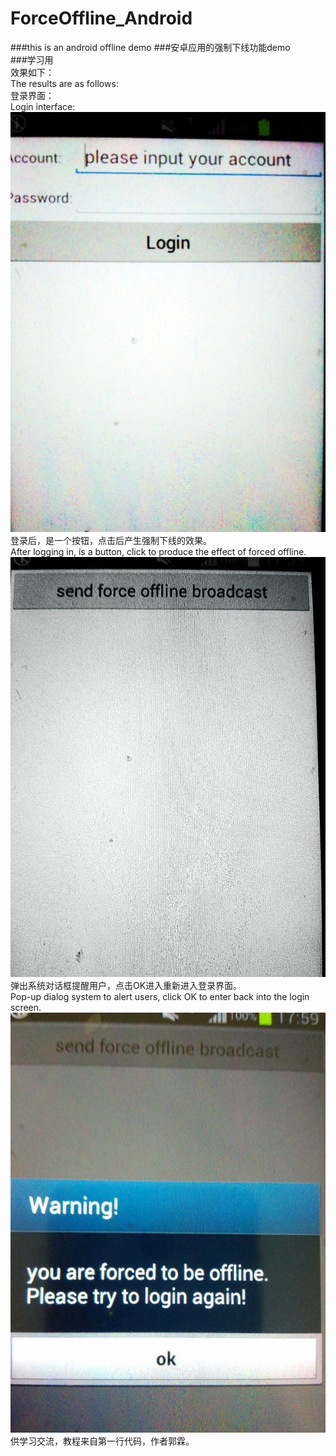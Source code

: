 # ForceOffline_Android
###this is an android offline demo
###安卓应用的强制下线功能demo</br>
###学习用</br>
效果如下：</br>
The results are as follows:</br>
登录界面：</br>
Login interface: </br>
  ![image](https://github.com/hahawhy/ForceOffline_Android/raw/master/img/1.jpg) </br>
 登录后，是一个按钮，点击后产生强制下线的效果。</br>
 After logging in, is a button, click to produce the effect of forced offline. </br>
 ![image](https://github.com/hahawhy/ForceOffline_Android/raw/master/img/2.jpg) </br>
 弹出系统对话框提醒用户，点击OK进入重新进入登录界面。</br>
 Pop-up dialog system to alert users, click OK to enter back into the login screen. </br>
  ![image](https://github.com/hahawhy/ForceOffline_Android/raw/master/img/3.jpg) </br>
供学习交流，教程来自第一行代码，作者郭霖。 




